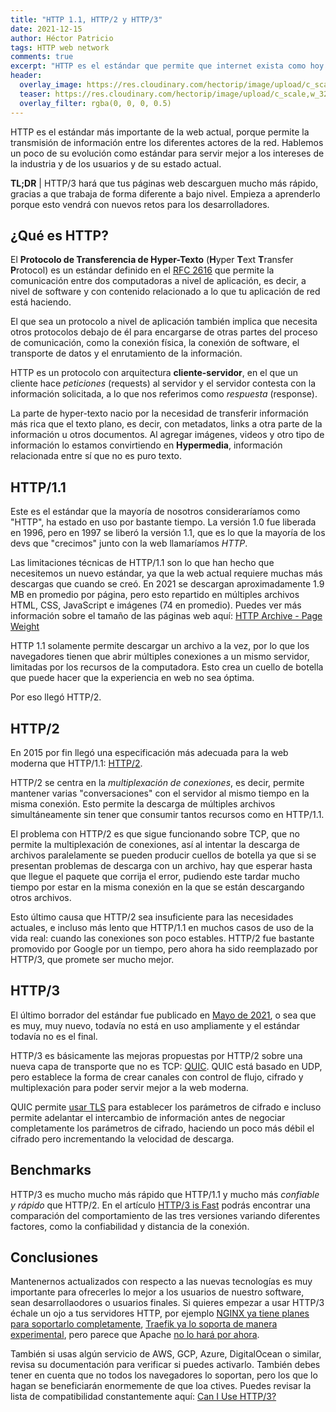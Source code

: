 ```yaml
---
title: "HTTP 1.1, HTTP/2 y HTTP/3"
date: 2021-12-15
author: Héctor Patricio
tags: HTTP web network
comments: true
excerpt: "HTTP es el estándar que permite que internet exista como hoy lo conocemos, hablemos de sus avances y lo que puede ofrecerte la última versión: HTTP/3."
header:
  overlay_image: https://res.cloudinary.com/hectorip/image/upload/c_scale,w_1120/v1639894600/erick-chevez-DcS2NQF-Ers-unsplash_tbv7pu.jpg
  teaser: https://res.cloudinary.com/hectorip/image/upload/c_scale,w_320/v1639894600/erick-chevez-DcS2NQF-Ers-unsplash_tbv7pu.jpg
  overlay_filter: rgba(0, 0, 0, 0.5)
---
```


HTTP es el estándar más importante de la web actual, porque permite la transmisión de información entre los diferentes actores de la red. Hablemos un poco de su evolución como estándar para servir mejor a los intereses de la industria y de los usuarios y de su estado actual.

**TL;DR** | HTTP/3 hará que tus páginas web descarguen mucho más rápido, gracias a que trabaja de forma diferente a bajo nivel. Empieza a aprenderlo porque esto vendrá con nuevos retos para los desarrolladores.

## ¿Qué es HTTP?

El **Protocolo de Transferencia de Hyper-Texto** (**H**yper **T**ext **T**ransfer **P**rotocol) es un estándar definido en el [RFC 2616](https://tools.ietf.org/html/rfc2616) que permite la comunicación entre dos computadoras a nivel de aplicación, es decir, a nivel de software y con contenido relacionado a lo que tu aplicación de red está haciendo.

El que sea un protocolo a nivel de aplicación también implica que necesita otros protocolos debajo de él para encargarse de otras partes del proceso de comunicación, como la conexión física, la conexión de software, el transporte de datos y el enrutamiento de la información.

HTTP es un protocolo con arquitectura **cliente-servidor**, en el que un cliente hace _peticiones_ (requests) al servidor y el servidor contesta con la información solicitada, a lo que nos referimos como _respuesta_ (response).

La parte de hyper-texto nacio por la necesidad de transferir información más rica que el texto plano, es decir, con metadatos, links a otra parte de la información u otros documentos. Al agregar imágenes, videos y otro tipo de información lo estamos convirtiendo en **Hypermedia**, información relacionada entre sí que no es puro texto.

## HTTP/1.1

Este es el estándar que la mayoría de nosotros consideraríamos como "HTTP", ha estado en uso por bastante tiempo. La versión 1.0 fue liberada en 1996, pero en 1997 se liberó la versión 1.1, que es lo que la mayoría de los devs que "crecimos" junto con la web llamaríamos _HTTP_.

Las limitaciones técnicas de HTTP/1.1 son lo que han hecho que necesitemos un nuevo estándar, ya que la web actual requiere muchas más descargas que cuando se creó. En 2021 se descargan aproximadamente 1.9 MB en promedio por página, pero esto repartido en múltiples archivos HTML, CSS, JavaScript e imágenes (74 en promedio). Puedes ver más información sobre el tamaño de las páginas web aquí: [HTTP Archive - Page Weight](https://httparchive.org/reports/page-weight)

HTTP 1.1 solamente permite descargar un archivo a la vez, por lo que los navegadores tienen que abrir múltiples conexiones a un mismo servidor, limitadas por los recursos de la computadora. Esto crea un cuello de botella que puede hacer que la experiencia en web no sea óptima.

Por eso llegó HTTP/2.
## HTTP/2

En 2015 por fin llegó una especificación más adecuada para la web moderna que HTTP/1.1: [HTTP/2](https://datatracker.ietf.org/doc/html/rfc7540).

HTTP/2 se centra en la _multiplexación de conexiones_, es decir, permite mantener varias "conversaciones" con el servidor al mismo tiempo en la misma conexión. Esto permite la descarga de múltiples archivos simultáneamente sin tener que consumir tantos recursos como en HTTP/1.1.

El problema con HTTP/2 es que sigue funcionando sobre TCP, que no permite la multiplexación de conexiones, así al intentar la descarga de archivos paralelamente se pueden producir cuellos de botella ya que si se presentan problemas de descarga con un archivo, hay que esperar hasta que llegue el paquete que corrija el error, pudiendo este tardar mucho tiempo por estar en la misma conexión en la que se están descargando otros archivos.

Esto último causa que HTTP/2 sea insuficiente para las necesidades actuales, e incluso más lento que HTTP/1.1 en muchos casos de uso de la vida real: cuando las conexiones son poco estables. HTTP/2 fue bastante promovido por Google por un tiempo, pero ahora ha sido reemplazado por HTTP/3, que promete ser mucho mejor.

## HTTP/3

El último borrador del estándar fue publicado en [Mayo de 2021](https://quicwg.org/base-drafts/draft-ietf-quic-http.html#name-delegation-to-quic), o sea que es muy, muy nuevo, todavía no está en uso ampliamente y el estándar todavía no es el final.

HTTP/3 es básicamente las mejoras propuestas por HTTP/2 sobre una nueva capa de transporte que no es TCP: [QUIC](https://quicwg.org/). QUIC está basado en UDP, pero establece la forma de crear canales con control de flujo, cifrado y multiplexación para poder servir mejor a la web moderna.

QUIC permite [usar TLS](https://www.rfc-editor.org/rfc/rfc9000.html) para establecer los parámetros de cifrado e incluso permite adelantar el intercambio de información antes de negociar completamente los parámetros de cifrado, haciendo un poco más débil el cifrado pero incrementando la velocidad de descarga.

## Benchmarks

HTTP/3 es mucho mucho más rápido que HTTP/1.1 y mucho más _confiable y rápido_ que HTTP/2. En el artículo [HTTP/3 is Fast](https://requestmetrics.com/web-performance/http3-is-fast) podrás encontrar una comparación del comportamiento de las tres versiones variando diferentes factores, como la confiabilidad y distancia de la conexión.

## Conclusiones

Mantenernos actualizados con respecto a las nuevas tecnologías es muy importante para ofrecerles lo mejor a los usuarios de nuestro software, sean desarrollaodores o usuarios finales. Si quieres empezar a usar HTTP/3 échale un ojo a tus servidores HTTP, por ejemplo [NGINX ya tiene planes para soportarlo completamente](https://www.nginx.com/blog/our-roadmap-quic-http-3-support-nginx/), [Traefik ya lo soporta de manera experimental](https://doc.traefik.io/traefik/master/routing/entrypoints/#http3), pero parece que Apache [no lo hará por ahora](https://www.reddit.com/r/apache/comments/o6a86x/why_is_apache_failing_to_implement_quic_http3/).

También si usas algún servicio de AWS, GCP, Azure, DigitalOcean o similar, revisa su documentación para verificar si puedes activarlo. También debes tener en cuenta que no todos los navegadores lo soportan, pero los que lo hagan se beneficiarán enormemente de que loa ctives. Puedes revisar la lista de compatibilidad constantemente aquí: [Can I Use HTTP/3?](https://caniuse.com/http3)
